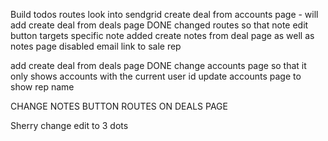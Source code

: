 Build todos routes
look into sendgrid
create deal from accounts page - will add create deal from deals page DONE
changed routes so that note edit button targets specific note
added create notes from deal page as well as notes page
disabled email link to sale rep

add create deal from deals page DONE
change accounts page so that it only shows accounts with the current user id
update accounts page to show rep name

CHANGE NOTES BUTTON ROUTES ON DEALS PAGE


Sherry
change edit to 3 dots

